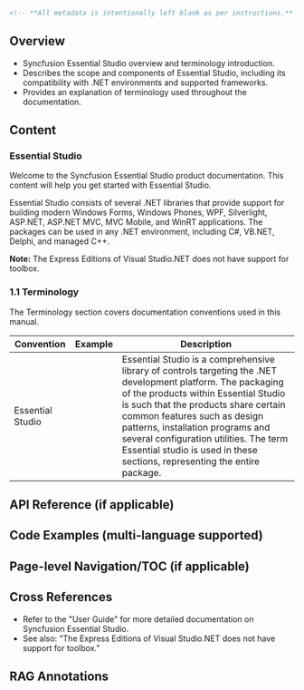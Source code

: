 ```html
<!-- **All metadata is intentionally left blank as per instructions.** -->
```

## Overview
- Syncfusion Essential Studio overview and terminology introduction.
- Describes the scope and components of Essential Studio, including its compatibility with .NET environments and supported frameworks.
- Provides an explanation of terminology used throughout the documentation.

## Content
### Essential Studio

Welcome to the Syncfusion Essential Studio product documentation. This content will help you get started with Essential Studio.

Essential Studio consists of several .NET libraries that provide support for building modern Windows Forms, Windows Phones, WPF, Silverlight, ASP.NET, ASP.NET MVC, MVC Mobile, and WinRT applications. The packages can be used in any .NET environment, including C#, VB.NET, Delphi, and managed C++.

**Note:** The Express Editions of Visual Studio.NET does not have support for toolbox.

### 1.1 Terminology

The Terminology section covers documentation conventions used in this manual.

| Convention          | Example           | Description                                                                                                                                                          |
|---------------------|-------------------|----------------------------------------------------------------------------------------------------------------------------------------------------------------------|
| Essential Studio     |                 | Essential Studio is a comprehensive library of controls targeting the .NET development platform. The packaging of the products within Essential Studio is such that the products share certain common features such as design patterns, installation programs and several configuration utilities. The term Essential studio is used in these sections, representing the entire package. |

## API Reference (if applicable)
<!-- **No API reference content provided in the image.** -->

## Code Examples (multi-language supported)
<!-- **No code examples provided in the image.** -->

## Page-level Navigation/TOC (if applicable)
<!-- **No table of contents or navigation provided in the image.** -->

## Cross References
- Refer to the "User Guide" for more detailed documentation on Syncfusion Essential Studio.
- See also: "The Express Editions of Visual Studio.NET does not have support for toolbox."

## RAG Annotations
<!-- **No RAG annotations provided in the image.** -->
<!-- tags: [Essential Studio, .NET, Windows Forms, WPF, Silverlight, ASP.NET, ASP.NET MVC, MVC Mobile, WinRT, User Guide] keywords: [Syncfusion, .NET libraries, design patterns, installation programs, configuration utilities, terminology, documentation conventions] -->
```